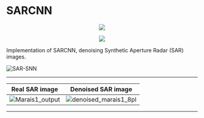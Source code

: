 # SARCNN

<p align='center'>
  <a href="https://colab.research.google.com/drive/1G_F0pLkyB22QLSI4nfdq_RuHD2FU4zK0?authuser=0#scrollTo=a8vr3WZ2XAvA">
         <img src="https://colab.research.google.com/assets/colab-badge.svg">
  </a>

<p align='center'>
  <a href="https://colab.research.google.com/drive/1ehJmZkE5oNy2fZTXBnrWhAzbiWG6wYWy?authuser=0#scrollTo=IdHFRmH82RAO">
         <img src="https://colab.research.google.com/assets/colab-badge.svg">
  </a>
 
 
Implementation of SARCNN, denoising Synthetic Aperture Radar (SAR) images.

<!-- ![SAR-CNN-1](https://user-images.githubusercontent.com/13318497/154690361-cf8506d6-8e93-4486-b8e3-a296689e65c2.png) -->
![SAR-SNN](https://user-images.githubusercontent.com/13318497/154690528-41befa08-947c-4b51-b4d3-a9e946b7436e.png)

---

Real SAR image | Denoised SAR image
:-------------------------:|:-------------------------:
![Marais1_output](https://user-images.githubusercontent.com/13318497/154690054-2a9c18bd-d1d7-4d04-87ae-bf44faf1d440.png) | ![denoised_marais1_8pl](https://user-images.githubusercontent.com/13318497/154690028-b6af3280-8067-44d1-91de-dac181909475.png) |

---
